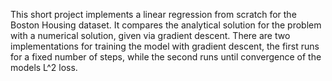 This short project implements a linear regression from scratch for the Boston Housing dataset.
It compares the analytical solution for the problem with a numerical solution, given via gradient descent.
There are two implementations for training the model with gradient descent, the first runs for a fixed number of steps, while the second runs until convergence of the models L^2 loss.
